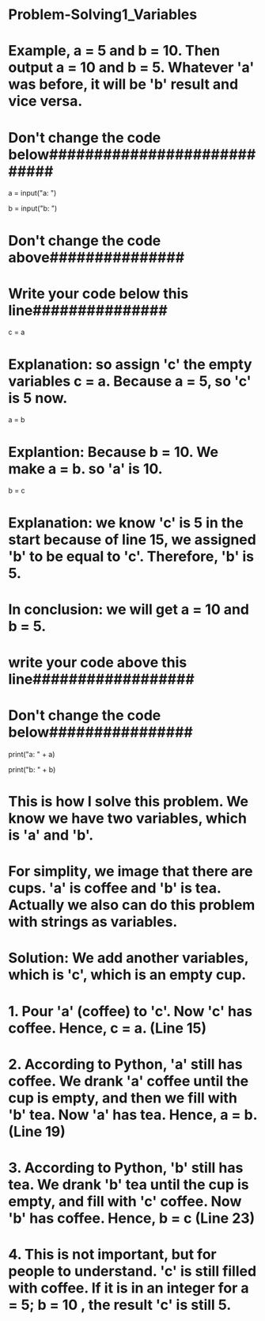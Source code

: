 # Problem-Solving1_Variables

# Example, a = 5 and b = 10. Then output a = 10 and b = 5. Whatever 'a' was before, it  will be 'b' result and vice versa. 

# Don't change the code below############################

a = input("a: ")

b = input("b: ")

# Don't change the code above###############

# Write your code below this line###############

c = a

# Explanation: so assign 'c' the empty variables c = a. Because a = 5, so 'c' is 5 now.

a = b

# Explantion: Because b = 10. We make a = b. so 'a' is 10. 

b = c

# Explanation: we know 'c' is 5 in the start because of line 15, we assigned 'b' to be equal to 'c'. Therefore, 'b' is 5.

# In conclusion: we will get a = 10 and b = 5. 

# write your code above this line##################

# Don't change the code below################

print("a: " + a)

print("b: " + b)

# This is how I solve this problem. We know we have two variables, which is 'a' and 'b'.

# For simplity, we image that there are cups. 'a' is coffee and 'b' is tea. Actually we also can do this problem with strings as variables.

# Solution: We add another variables, which is 'c', which is an empty cup. 

# 1. Pour 'a' (coffee) to 'c'. Now 'c' has coffee. Hence, c = a. (Line 15)

# 2. According to Python, 'a' still has coffee. We drank 'a' coffee until the cup is empty, and then we fill with 'b' tea. Now 'a' has tea. Hence, a = b. (Line 19)

# 3. According to Python, 'b' still has tea. We drank 'b' tea until the cup is empty, and fill with 'c' coffee. Now 'b' has coffee. Hence, b = c (Line 23)

# 4. This is not important, but for people to understand. 'c' is still filled with coffee. If it is in an integer for a = 5; b = 10 , the result 'c' is still 5. 
